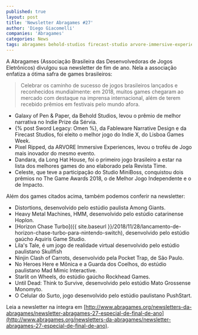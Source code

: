 ```yaml
---
published: true
layout: post
title: 'Newsletter Abragames #27'
author: 'Diego Giacomelli'
companies: 'Abragames'
categories: News
tags: abragames behold-studios firecast-studio arvore-immersive-experiences long-hat-house studio-miniboss among-giants hoplon aquiris-game-studio skullfish pocket-trap mad-mimic-interactive rockhead-games monomyto pushstart
---
```

A Abragames (Associação Brasileira das Desenvolvedoras de Jogos Eletrônicos) divulgou sua newsletter de fim de ano. Nela a associação enfatiza a ótima safra de games brasileiros:

> Celebrar os caminho de sucesso de jogos brasileiros lançados e reconhecidos mundialmente: em 2018, muitos games chegaram ao mercado com destaque na imprensa internacional, além de terem recebido prêmios em festivais pelo mundo afora.

* Galaxy of Pen & Paper, da Behold Studios, levou o prêmio de melhor narrativa no Indie Prize da Sérvia. 
* {% post Sword Legacy: Omen %}, da Fableware Narrative Design e da Firecast Studios, foi eleito o melhor jogo do Indie X, do Lisboa Games Week.
* Pixel Ripped, da ARVORE Immersive Experiences, levou o troféu de Jogo mais inovador do mesmo evento. 
* Dandara, da Long Hat House, foi o primeiro jogo brasileiro a estar na lista dos melhores games do ano elaborado pela Revista Time. 
* Celeste, que teve a participação do Studio MiniBoss, conquistou dois prêmios no The Game Awards 2018, o de Melhor Jogo Independente e o de Impacto. 

Além dos games citados acima, também podemos conferir na newsletter:

* Distortions, desenvolvido pelo estúdio paulista Among Giants.
* Heavy Metal Machines, HMM, desenvolvido pelo estúdio catarinense Hoplon.
* [Horizon Chase Turbo]({{ site.baseurl }}/2018/11/28/lancamento-de-horizon-chase-turbo-para-nintendo-switch), desenvolvido pelo estúdio gaúcho Aquiris Game Studio.
* Lila's Tale, é um jogo de realidade virtual desenvolvido pelo estúdio paulistano Skullfish
* Ninjin Clash of Carrots, desenvolvido pela Pocket Trap, de São Paulo.
* No Heroes Here e Mônica e a Guarda dos Coelhos, do estúdio paulistano Mad Mimic Interactive.
* Starlit on Wheels, do estúdio gaúcho Rockhead Games.
* Until Dead: Think to Survive, desenvolvido pelo estúdio Mato Grossense Monomyto.
* O Celular do Surto, jogo desenvolvido pelo estúdio paulistano PushStart.

Leia a newsletter na íntegra em [http://www.abragames.org/newsletters-da-abragames/newsletter-abragames-27-especial-de-final-de-ano](http://www.abragames.org/newsletters-da-abragames/newsletter-abragames-27-especial-de-final-de-ano).